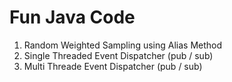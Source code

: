 # Fun Java Code

1. Random Weighted Sampling using Alias Method
2. Single Threaded Event Dispatcher (pub / sub)
3. Multi Threade Event Dispatcher (pub / sub)
